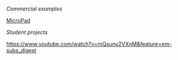
*Commercial examples*

[MicroPad](https://www.panoramic.com/cityspaces-location/cityspaces-micropad/)

*Student projects*

https://www.youtube.com/watch?v=mQsuny2VXnM&feature=em-subs_digest
